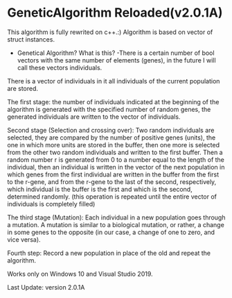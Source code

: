 
# GeneticAlgorithm Reloaded(v2.0.1A)
This algorithm is fully rewrited on c++.:)
Algorithm is based on vector of struct instances.

- Genetical Algorithm? What is this?
-There is a certain number of bool vectors with the same number of elements (genes), 
in the future I will call these vectors individuals.

There is a vector of individuals in it all individuals of the current population are stored.

The first stage: the number of individuals indicated at the beginning of the 
algorithm is generated with the specified number of random genes, 
the generated individuals are written to the vector of individuals.

Second stage (Selection and crossing over): Two random individuals are selected, 
they are compared by the number of positive genes (units), the one in which more units are stored in the buffer, 
then one more is selected from the other two random individuals and written to the first buffer. 
Then a random number r is generated from 0 to a number equal to the length of the individual, 
then an individual is written in the vector of the next population in which genes from the first 
individual are written in the buffer from the first to the r-gene, and from the r-gene to the last of the second, 
respectively, which individual is the buffer is the first and which is the second, determined randomly. 
(this operation is repeated until the entire vector of individuals is completely filled)

The third stage (Mutation):
Each individual in a new population goes through a mutation. 
A mutation is similar to a biological mutation, or rather, 
a change in some genes to the opposite (in our case, a change of one to zero, and vice versa).

Fourth step: Record a new population in place of the old and repeat the algorithm.

Works only on Windows 10 and Visual Studio 2019.

Last Update:
version 2.0.1A

